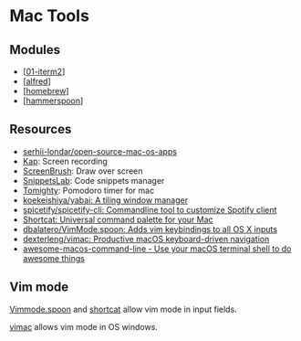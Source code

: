 # Mac Tools

Modules
---

- [[01-iterm2]]
- [[alfred]]
- [[homebrew]]
- [[hammerspoon]]

Resources
---

- [serhii-londar/open-source-mac-os-apps](https://github.com/serhii-londar/open-source-mac-os-apps)
- [Kap](https://github.com/wulkano/kap): Screen recording
- [ScreenBrush](https://apps.apple.com/us/app/screenbrush/id1233965871?mt=12): Draw over screen
- [SnippetsLab](https://www.renfei.org/snippets-lab/): Code snippets manager
- [Tomighty](https://github.com/tomighty/tomighty-osx): Pomodoro timer for mac
- [koekeishiya/yabai: A tiling window manager][1]
- [spicetify/spicetify-cli: Commandline tool to customize Spotify client][2]
- [Shortcat: Universal command palette for your Mac][3]
- [dbalatero/VimMode.spoon: Adds vim keybindings to all OS X inputs][4]
- [dexterleng/vimac: Productive macOS keyboard-driven navigation][5]
- [awesome-macos-command-line - Use your macOS terminal shell to do awesome things][6]

<!-- Links -->
[1]: https://github.com/koekeishiya/yabai
[2]: https://github.com/spicetify/spicetify-cli
[3]: https://shortcat.app/
[4]: https://github.com/dbalatero/VimMode.spoon
[5]: https://github.com/dexterleng/vimac/
[6]: https://git.herrbischoff.com/awesome-macos-command-line/about/

<!-- Links end -->


Vim mode
---

[Vimmode.spoon][4] and [shortcat][3] allow vim mode in input fields.

[vimac][5] allows vim mode in OS windows.

[//begin]: # "Autogenerated link references for markdown compatibility"
[01-iterm2]: 01-iterm2.md "iTerm2"
[alfred]: alfred/alfred.md "Alfred"
[homebrew]: homebrew/homebrew.md "Homebrew"
[hammerspoon]: hammerspoon/hammerspoon.md "Hammerspoon"
[//end]: # "Autogenerated link references"
